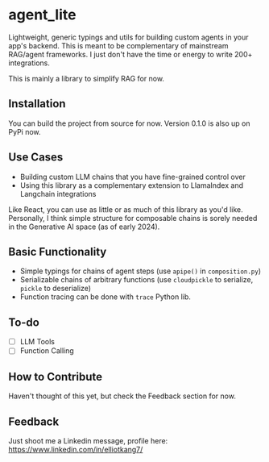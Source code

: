 # agent_lite
Lightweight, generic typings and utils for building custom agents in your app's backend. This is meant to be complementary of mainstream RAG/agent frameworks. I just don't have the time or energy to write 200+ integrations.

This is mainly a library to simplify RAG for now.

## Installation
You can build the project from source for now. Version 0.1.0 is also up on PyPi now.

## Use Cases
- Building custom LLM chains that you have fine-grained control over
- Using this library as a complementary extension to LlamaIndex and Langchain integrations

Like React, you can use as little or as much of this library as you'd like. Personally, I think simple structure for composable chains is sorely needed in the Generative AI space (as of early 2024).

## Basic Functionality
- Simple typings for chains of agent steps (use ```apipe()``` in ```composition.py```)
- Serializable chains of arbitrary functions (use ```cloudpickle``` to serialize, ```pickle``` to deserialize)
- Function tracing can be done with ```trace``` Python lib.

## To-do
- [ ] LLM Tools
- [ ] Function Calling

## How to Contribute
Haven't thought of this yet, but check the Feedback section for now.

## Feedback
Just shoot me a Linkedin message, profile here: https://www.linkedin.com/in/elliotkang7/

